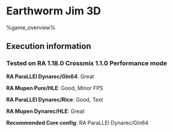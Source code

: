# Earthworm Jim 3D 

%game_overview%

## Execution information

### Tested on RA 1.18.0 Crossmix 1.1.0 Performance mode

**RA ParaLLEl Dynarec/Gln64**: Great

**RA Mupen Pure/HLE**: Good, Minor FPS

**RA ParaLLEl Dynarec/Rice**: Good, Text

**RA Mupen Dynarec/HLE**: Great

**Recommended Core config**: RA ParaLLEl Dynarec/Gln64
